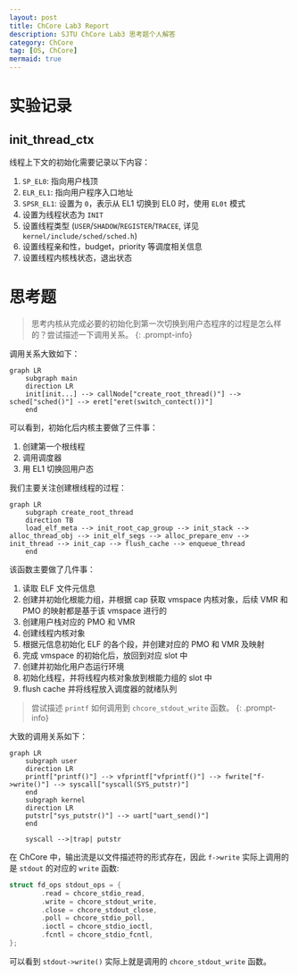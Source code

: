 ```yaml
---
layout: post
title: ChCore Lab3 Report
description: SJTU ChCore Lab3 思考题个人解答
category: ChCore
tag: [OS, ChCore]
mermaid: true
---
```

# 实验记录

## init_thread_ctx

线程上下文的初始化需要记录以下内容：
1. `SP_EL0`: 指向用户栈顶
2. `ELR_EL1`: 指向用户程序入口地址
3. `SPSR_EL1`: 设置为 `0`，表示从 EL1 切换到 EL0 时，使用 `EL0t` 模式
4. 设置为线程状态为 `INIT`
5. 设置线程类型 (`USER`/`SHADOW`/`REGISTER`/`TRACEE`, 详见 `kernel/include/sched/sched.h`)
6. 设置线程亲和性，budget，priority 等调度相关信息
7. 设置线程内核栈状态，退出状态

# 思考题

> 思考内核从完成必要的初始化到第一次切换到用户态程序的过程是怎么样的？尝试描述一下调用关系。
{: .prompt-info}

调用关系大致如下：

```mermaid
graph LR
    subgraph main
    direction LR
    init[init...] --> callNode["create_root_thread()"] --> sched["sched()"] --> eret["eret(switch_contect())"]
    end 
```

可以看到，初始化后内核主要做了三件事：
1. 创建第一个根线程
2. 调用调度器
3. 用 EL1 切换回用户态

我们主要关注创建根线程的过程：

```mermaid
graph LR
    subgraph create_root_thread
    direction TB
    load_elf_meta --> init_root_cap_group --> init_stack --> alloc_thread_obj --> init_elf_segs --> alloc_prepare_env --> init_thread --> init_cap --> flush_cache --> enqueue_thread
    end 
```

该函数主要做了几件事：
1. 读取 ELF 文件元信息
2. 创建并初始化根能力组，并根据 cap 获取 vmspace 内核对象，后续 VMR 和 PMO 的映射都是基于该 vmspace 进行的
4. 创建用户栈对应的 PMO 和 VMR
5. 创建线程内核对象
6. 根据元信息初始化 ELF 的各个段，并创建对应的 PMO 和 VMR 及映射
7. 完成 vmspace 的初始化后，放回到对应 slot 中
7. 创建并初始化用户态运行环境
8. 初始化线程，并将线程内核对象放到根能力组的 slot 中
9. flush cache 并将线程放入调度器的就绪队列

> 尝试描述 `printf` 如何调用到 `chcore_stdout_write` 函数。
{: .prompt-info}

大致的调用关系如下：
```mermaid
graph LR
    subgraph user
    direction LR
    printf["printf()"] --> vfprintf["vfprintf()"] --> fwrite["f->write()"] --> syscall["syscall(SYS_putstr)"]
    end
    subgraph kernel
    direction LR
    putstr["sys_putstr()"] --> uart["uart_send()"]
    end

    syscall -->|trap| putstr
```

在 ChCore 中，输出流是以文件描述符的形式存在，因此 `f->write` 实际上调用的是 `stdout` 的对应的 `write` 函数:

```c
struct fd_ops stdout_ops = {
        .read = chcore_stdio_read,
        .write = chcore_stdout_write,
        .close = chcore_stdout_close,
        .poll = chcore_stdio_poll,
        .ioctl = chcore_stdio_ioctl,
        .fcntl = chcore_stdio_fcntl,
};
```

可以看到 `stdout->write()` 实际上就是调用的 `chcore_stdout_write` 函数。